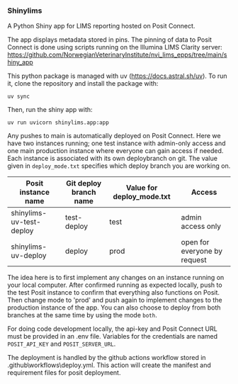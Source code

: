 ### Shinylims

A Python Shiny app for LIMS reporting hosted on Posit Connect.

The app displays metadata stored in pins. The pinning of data to Posit Connect is done using scripts running on the Illumina LIMS Clarity server:
https://github.com/NorwegianVeterinaryInstitute/nvi_lims_epps/tree/main/shiny_app 

This python package is managed with uv (https://docs.astral.sh/uv). To run it, clone the repository and install the package with:

```
uv sync
```

Then, run the shiny app with:

```
uv run uvicorn shinylims.app:app
```

Any pushes to main is automatically deployed on Posit Connect. Here we have two instances running; one test instance with admin-only access and one main production instance where everyone can gain access if needed. Each instance is associated with its own deploybranch on git. The value given in ```deploy_mode.txt``` specifies which deploy branch you are working on.

| Posit instance name | Git deploy branch name | Value for deploy_mode.txt | Access |
| ------------------- | ---------------------  | ------------------------- | ------ |
| shinylims-uv-test-deploy | test-deploy | test | admin access only | 
| shinylims-uv-deploy | deploy | prod | open for everyone by request |


The idea here is to first implement any changes on an instance running on your local computer. After confirmed running as expected locally, push to the test Posit instance to confirm that everything also functions on Posit. Then change mode to 'prod' and push again to implement changes to the production instance of the app. You can also choose to deploy from both branches at the same time by using the mode ```both```.

For doing code development locally, the api-key and Posit Connect URL must be provided in an .env file. Variables for the credentials are named ```POSIT_API_KEY``` and ```POSIT_SERVER_URL```.

The deployment is handled by the github actions workflow stored in .github\workflows\deploy.yml. This action will create the manifest and requirement files for posit deployment.